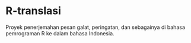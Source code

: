 # R-translasi

Proyek penerjemahan pesan galat, peringatan, dan sebagainya di bahasa pemrograman R ke dalam bahasa Indonesia.
